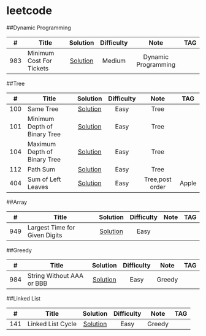 # leetcode

##Dynamic Programming

| # |  Title           |Solution  |Difficulty |Note|TAG|
|------------| ------------- |:-------------:| :-----:|:-----:|:-----:|
| 983 | Minimum Cost For Tickets       |  [Solution](https://github.com/sugur/leetcode/blob/master/src/main/java/idv/swtang/leetcode/dynamic_programming/MinimumCostForTickets.java) | Medium |Dynamic Programming||


##Tree

| # |  Title           |Solution  |Difficulty |Note|TAG|
|------------| ------------- |:-------------:| :-----:|:-----:|:-----:|
| 100 | Same Tree       |  [Solution](https://github.com/sugur/leetcode/blob/master/src/main/java/idv/swtang/leetcode/tree/SameTree.java) | Easy |Tree||
| 101 |Minimum Depth of Binary Tree       |  [Solution](https://github.com/sugur/leetcode/blob/master/src/main/java/idv/swtang/leetcode/tree/MinimumDepthOfBinaryTree.java) | Easy |Tree||
| 104 |  Maximum Depth of Binary Tree       |  [Solution](https://github.com/sugur/leetcode/blob/master/src/main/java/idv/swtang/leetcode/tree/MaximumDepthofBinaryTree.java) | Easy |Tree||
| 112 | Path Sum       |  [Solution](https://github.com/sugur/leetcode/blob/master/src/main/java/idv/swtang/leetcode/tree/PathSum.java) | Easy |Tree||
| 404 | Sum of Left Leaves |  [Solution](https://github.com/sugur/leetcode/blob/master/src/main/java/idv/swtang/leetcode/tree/SumOfLeftLeaves.java) | Easy |Tree,post order|Apple|


##Array

| # |  Title           |Solution  |Difficulty |Note|TAG|
|------------| ------------- |:-------------:| :-----:|:-----:|:-----:|
| 949 | Largest Time for Given Digits      |  [Solution](https://github.com/sugur/leetcode/blob/master/src/main/java/idv/swtang/leetcode/other/LargestTimeFromDigits.java) | Easy |||


##Greedy

| # |  Title           |Solution  |Difficulty |Note|TAG|
|------------| ------------- |:-------------:| :-----:|:-----:|:-----:|
| 984 | String Without AAA or BBB      |  [Solution](https://github.com/sugur/leetcode/blob/master/src/main/java/idv/swtang/leetcode/dynamic_programming/MinimumCostForTickets.java) | Easy |Greedy||


##Linked List

| # |  Title           |Solution  |Difficulty |Note|TAG|
|------------| ------------- |:-------------:| :-----:|:-----:|:-----:|
| 141 |  Linked List Cycle      |  [Solution](https://github.com/sugur/leetcode/blob/master/src/main/java/idv/swtang/leetcode/dynamic_programming/MinimumCostForTickets.java) | Easy |Greedy||





